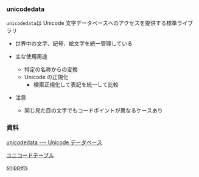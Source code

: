 ### unicodedata

`unicodedata`は Unicode 文字データベースへのアクセスを提供する標準ライブラリ

- 世界中の文字、記号、絵文字を統一管理している
- 主な使用用途

  - 特定の名称からの変換
  - Unicode の正規化
    - 検索正規化して表記を統一して比較

- 注意

  - 同じ見た目の文字でもコードポイントが異なるケースあり

### 資料

[unicodedata --- Unicode データベース](https://docs.python.org/ja/3.13/library/unicodedata.html)

[ユニコードテーブル](https://symbl.cc/jp/)

[snippets](https://github.com/akagikouzanh/python-snippets-hub/blob/master/snippets/snippets_unicodedata.py)

